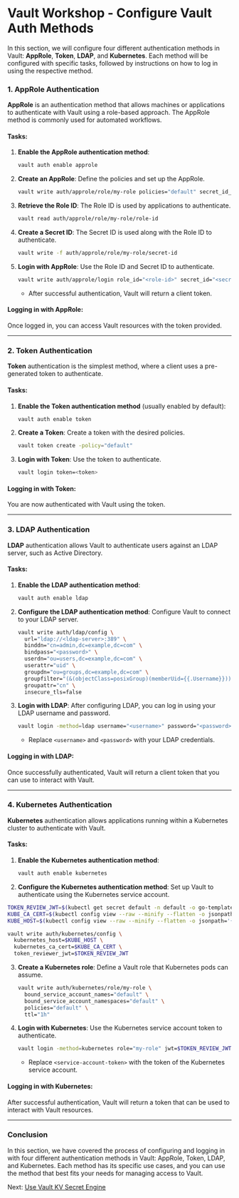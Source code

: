 # Vault Workshop - Configure Vault Auth Methods

In this section, we will configure four different authentication methods in Vault: **AppRole**, **Token**, **LDAP**, and **Kubernetes**. 
Each method will be configured with specific tasks, followed by instructions on how to log in using the respective method.

### 1. **AppRole Authentication**

**AppRole** is an authentication method that allows machines or applications to authenticate with Vault using a role-based approach. The AppRole method is commonly used for automated workflows.

#### Tasks:
1. **Enable the AppRole authentication method**:
   ```bash
   vault auth enable approle
   ```

2. **Create an AppRole**:
   Define the policies and set up the AppRole.
   ```bash
   vault write auth/approle/role/my-role policies="default" secret_id_ttl="10m" token_ttl="20m" token_max_ttl="30m"
   ```

3. **Retrieve the Role ID**:
   The Role ID is used by applications to authenticate.
   ```bash
   vault read auth/approle/role/my-role/role-id
   ```

4. **Create a Secret ID**:
   The Secret ID is used along with the Role ID to authenticate.
   ```bash
   vault write -f auth/approle/role/my-role/secret-id
   ```

5. **Login with AppRole**:
   Use the Role ID and Secret ID to authenticate.
   ```bash
   vault write auth/approle/login role_id="<role-id>" secret_id="<secret-id>"
   ```
   
   - After successful authentication, Vault will return a client token.

#### Logging in with AppRole:
Once logged in, you can access Vault resources with the token provided.

---

### 2. **Token Authentication**

**Token** authentication is the simplest method, where a client uses a pre-generated token to authenticate.

#### Tasks:
1. **Enable the Token authentication method** (usually enabled by default):
   ```bash
   vault auth enable token
   ```

2. **Create a Token**:
   Create a token with the desired policies.
   ```bash
   vault token create -policy="default"
   ```

3. **Login with Token**:
   Use the token to authenticate.
   ```bash
   vault login token=<token>
   ```

#### Logging in with Token:
You are now authenticated with Vault using the token.

---

### 3. **LDAP Authentication**

**LDAP** authentication allows Vault to authenticate users against an LDAP server, such as Active Directory.

#### Tasks:
1. **Enable the LDAP authentication method**:
   ```bash
   vault auth enable ldap
   ```

2. **Configure the LDAP authentication method**:
   Configure Vault to connect to your LDAP server.
   ```bash
   vault write auth/ldap/config \
     url="ldap://<ldap-server>:389" \
     binddn="cn=admin,dc=example,dc=com" \
     bindpass="<password>" \
     userdn="ou=users,dc=example,dc=com" \
     userattr="uid" \
     groupdn="ou=groups,dc=example,dc=com" \
     groupfilter="(&(objectClass=posixGroup)(memberUid={{.Username}}))" \
     groupattr="cn" \
     insecure_tls=false
   ```

   <!-- - Replace `<ldap-server>` and `<password>` with your LDAP server details. -->

3. **Login with LDAP**:
   After configuring LDAP, you can log in using your LDAP username and password.
   ```bash
   vault login -method=ldap username="<username>" password="<password>"
   ```

   - Replace `<username>` and `<password>` with your LDAP credentials.

#### Logging in with LDAP:
Once successfully authenticated, Vault will return a client token that you can use to interact with Vault.

---

### 4. **Kubernetes Authentication**

**Kubernetes** authentication allows applications running within a Kubernetes cluster to authenticate with Vault.

#### Tasks:
1. **Enable the Kubernetes authentication method**:
   ```bash
   vault auth enable kubernetes
   ```

2. **Configure the Kubernetes authentication method**:
   Set up Vault to authenticate using the Kubernetes service account.

<!-- ```bash
kubectl apply -f - <<EOF
apiVersion: v1
kind: Secret
metadata:
  name: default
  namespace: default
  annotations:
    kubernetes.io/service-account.name: default
type: kubernetes.io/service-account-token
---
apiVersion: rbac.authorization.k8s.io/v1
kind: ClusterRoleBinding
metadata:
  name: default-tokenreview
roleRef:
  apiGroup: rbac.authorization.k8s.io
  kind: ClusterRole
  name: system:auth-delegator
subjects:
- kind: ServiceAccount
  name: default
  namespace: default
EOF
``` -->
   
   ```bash
   TOKEN_REVIEW_JWT=$(kubectl get secret default -n default -o go-template='{{ .data.token }}' | base64 --decode)
   KUBE_CA_CERT=$(kubectl config view --raw --minify --flatten -o jsonpath='{.clusters[].cluster.certificate-authority-data}' | base64 --decode)
   KUBE_HOST=$(kubectl config view --raw --minify --flatten -o jsonpath='{.clusters[].cluster.server}')

   vault write auth/kubernetes/config \
     kubernetes_host=$KUBE_HOST \
     kubernetes_ca_cert=$KUBE_CA_CERT \
     token_reviewer_jwt=$TOKEN_REVIEW_JWT
   ```


3. **Create a Kubernetes role**:
   Define a Vault role that Kubernetes pods can assume.
   ```bash
   vault write auth/kubernetes/role/my-role \
     bound_service_account_names="default" \
     bound_service_account_namespaces="default" \
     policies="default" \
     ttl="1h"
   ```

4. **Login with Kubernetes**:
   Use the Kubernetes service account token to authenticate.
   ```bash
   vault login -method=kubernetes role="my-role" jwt=$TOKEN_REVIEW_JWT
   ```

   - Replace `<service-account-token>` with the token of the Kubernetes service account.

#### Logging in with Kubernetes:
After successful authentication, Vault will return a token that can be used to interact with Vault resources.

---

### Conclusion

In this section, we have covered the process of configuring and logging in with four different authentication methods in Vault: AppRole, Token, LDAP, and Kubernetes. Each method has its specific use cases, and you can use the method that best fits your needs for managing access to Vault.


Next: [Use Vault KV Secret Engine](./03-vault-secrets-kv.md)